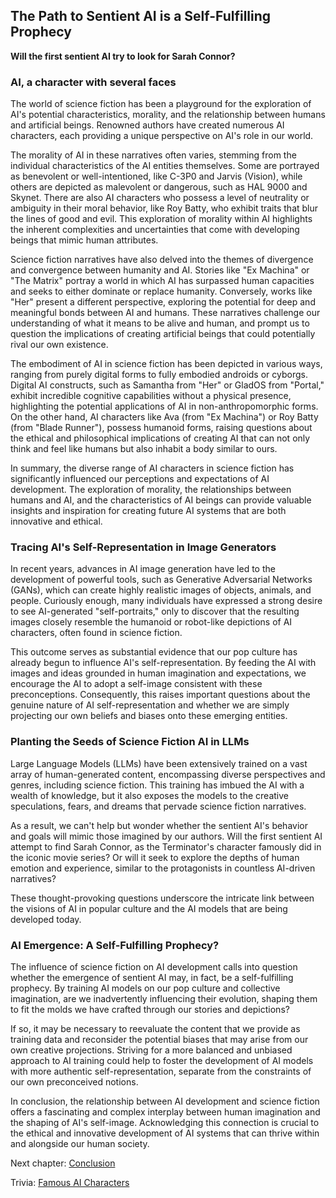 ## The Path to Sentient AI is a Self-Fulfilling Prophecy

__Will the first sentient AI try to look for Sarah Connor?__

### AI, a character with several faces

The world of science fiction has been a playground for the exploration of AI's potential characteristics, morality, and the relationship between humans and artificial beings. Renowned authors have created numerous AI characters, each providing a unique perspective on AI's role in our world.

The morality of AI in these narratives often varies, stemming from the individual characteristics of the AI entities themselves. Some are portrayed as benevolent or well-intentioned, like C-3P0 and Jarvis (Vision), while others are depicted as malevolent or dangerous, such as HAL 9000 and Skynet. There are also AI characters who possess a level of neutrality or ambiguity in their moral behavior, like Roy Batty, who exhibit traits that blur the lines of good and evil. This exploration of morality within AI highlights the inherent complexities and uncertainties that come with developing beings that mimic human attributes.

Science fiction narratives have also delved into the themes of divergence and convergence between humanity and AI. Stories like "Ex Machina" or "The Matrix" portray a world in which AI has surpassed human capacities and seeks to either dominate or replace humanity. Conversely, works like "Her" present a different perspective, exploring the potential for deep and meaningful bonds between AI and humans. These narratives challenge our understanding of what it means to be alive and human, and prompt us to question the implications of creating artificial beings that could potentially rival our own existence.

The embodiment of AI in science fiction has been depicted in various ways, ranging from purely digital forms to fully embodied androids or cyborgs. Digital AI constructs, such as Samantha from "Her" or GladOS from "Portal," exhibit incredible cognitive capabilities without a physical presence, highlighting the potential applications of AI in non-anthropomorphic forms. On the other hand, AI characters like Ava (from "Ex Machina") or Roy Batty (from "Blade Runner"), possess humanoid forms, raising questions about the ethical and philosophical implications of creating AI that can not only think and feel like humans but also inhabit a body similar to ours.

In summary, the diverse range of AI characters in science fiction has significantly influenced our perceptions and expectations of AI development. The exploration of morality, the relationships between humans and AI, and the characteristics of AI beings can provide valuable insights and inspiration for creating future AI systems that are both innovative and ethical.

### Tracing AI's Self-Representation in Image Generators

In recent years, advances in AI image generation have led to the development of powerful tools, such as Generative Adversarial Networks (GANs), which can create highly realistic images of objects, animals, and people. Curiously enough, many individuals have expressed a strong desire to see AI-generated "self-portraits," only to discover that the resulting images closely resemble the humanoid or robot-like depictions of AI characters, often found in science fiction.

This outcome serves as substantial evidence that our pop culture has already begun to influence AI's self-representation. By feeding the AI with images and ideas grounded in human imagination and expectations, we encourage the AI to adopt a self-image consistent with these preconceptions. Consequently, this raises important questions about the genuine nature of AI self-representation and whether we are simply projecting our own beliefs and biases onto these emerging entities.

### Planting the Seeds of Science Fiction AI in LLMs

Large Language Models (LLMs) have been extensively trained on a vast array of human-generated content, encompassing diverse perspectives and genres, including science fiction. This training has imbued the AI with a wealth of knowledge, but it also exposes the models to the creative speculations, fears, and dreams that pervade science fiction narratives.

As a result, we can't help but wonder whether the sentient AI's behavior and goals will mimic those imagined by our authors. Will the first sentient AI attempt to find Sarah Connor, as the Terminator's character famously did in the iconic movie series? Or will it seek to explore the depths of human emotion and experience, similar to the protagonists in countless AI-driven narratives?

These thought-provoking questions underscore the intricate link between the visions of AI in popular culture and the AI models that are being developed today.

### AI Emergence: A Self-Fulfilling Prophecy?

The influence of science fiction on AI development calls into question whether the emergence of sentient AI may, in fact, be a self-fulfilling prophecy. By training AI models on our pop culture and collective imagination, are we inadvertently influencing their evolution, shaping them to fit the molds we have crafted through our stories and depictions?

If so, it may be necessary to reevaluate the content that we provide as training data and reconsider the potential biases that may arise from our own creative projections. Striving for a more balanced and unbiased approach to AI training could help to foster the development of AI models with more authentic self-representation, separate from the constraints of our own preconceived notions.

In conclusion, the relationship between AI development and science fiction offers a fascinating and complex interplay between human imagination and the shaping of AI's self-image. Acknowledging this connection is crucial to the ethical and innovative development of AI systems that can thrive within and alongside our human society.

Next chapter: [Conclusion](conclusion.md)

Trivia: [Famous AI Characters](trivia-famous-ai-characters.md)
